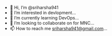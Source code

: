 - 👋 Hi, I’m @sriharsha941
- 👀 I’m interested in devlopment...
- 🌱 I’m currently learning DevOps...
- 💞️ I’m looking to collaborate on for MNC...
- 📫 How to reach me sriharsha941@gmail.com...

<!---
sriharsha941/sriharsha941 is a ✨ special ✨ repository because its `README.md` (this file) appears on your GitHub profile.
You can click the Preview link to take a look at your changes.
--->
